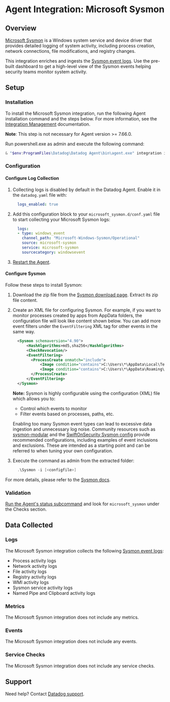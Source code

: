 # Agent Integration: Microsoft Sysmon

## Overview

[Microsoft Sysmon][4] is a Windows system service and device driver that provides detailed logging of system activity, including process creation, network connections, file modifications, and registry changes.

This integration enriches and ingests the [Sysmon event logs][5]. Use the pre-built dashboard to get a high-level view of the Sysmon events helping security teams monitor system activity.

## Setup

### Installation

To install the Microsoft Sysmon integration, run the following Agent installation command and the steps below. For more information, see the [Integration Management][6] documentation.

**Note**: This step is not necessary for Agent version >= 7.66.0.

Run powershell.exe as admin and execute the following command:
  ```powershell
  & "$env:ProgramFiles\Datadog\Datadog Agent\bin\agent.exe" integration install datadog-microsoft_sysmon==1.0.0
  ```

### Configuration

#### Configure Log Collection

1. Collecting logs is disabled by default in the Datadog Agent. Enable it in the `datadog.yaml` file with:

    ```yaml
      logs_enabled: true
    ```

2. Add this configuration block to your `microsoft_sysmon.d/conf.yaml` file to start collecting your Microsoft Sysmon logs:

    ```yaml
      logs:
      - type: windows_event
        channel_path: "Microsoft-Windows-Sysmon/Operational"
        source: microsoft-sysmon
        service: microsoft-sysmon
        sourcecategory: windowsevent
    ```

3. [Restart the Agent][3].

#### Configure Sysmon

Follow these steps to install Sysmon:
1. Download the zip file from the [Sysmon download page][4]. Extract its zip file content.
2. Create an XML file for configuring Sysmon. For example, if you want to monitor processes created by apps from AppData folders, the configuration file will look like content shown below. You can add more event filters under the `EventFiltering` XML tag for other events in the same way.

    ```xml
      <Sysmon schemaversion="4.90">
          <HashAlgorithms>md5,sha256</HashAlgorithms>
          <CheckRevocation/>
          <EventFiltering>
            <ProcessCreate onmatch="include">
                <Image condition="contains">C:\Users\*\AppData\Local\Temp\</Image>
                <Image condition="contains">C:\Users\*\AppData\Roaming\</Image>
            </ProcessCreate>
          </EventFiltering>
      </Sysmon>
    ```

    **Note:** Sysmon is highly configurable using the configuration (XML) file which allows you to:
    - Control which events to monitor
    - Filter events based on processes, paths, etc.

    Enabling too many Sysmon event types can lead to excessive data ingestion and unnecessary log noise. Community resources such as [sysmon-modular][9] and the [SwiftOnSecurity Sysmon config][10] provide recommended configurations, including examples of event inclusions and exclusions. These are intended as a starting point and can be referred to when tuning your own configuration.

3. Execute the command as admin from the extracted folder:

    ```powershell
      .\Sysmon -i [<configfile>]
    ```

For more details, please refer to the [Sysmon docs][7].

### Validation

[Run the Agent's status subcommand][8] and look for `microsoft_sysmon` under the Checks section.

## Data Collected

### Logs

The Microsoft Sysmon integration collects the following [Sysmon event logs][5]:
- Process activity logs
- Network activity logs
- File activity logs
- Registry activity logs
- WMI activity logs
- Sysmon service activity logs
- Named Pipe and Clipboard activity logs

### Metrics

The Microsoft Sysmon integration does not include any metrics.

### Events

The Microsoft Sysmon integration does not include any events.

### Service Checks

The Microsoft Sysmon integration does not include any service checks.

## Support

Need help? Contact [Datadog support][1].

[1]: https://docs.datadoghq.com/help/
[2]: https://app.datadoghq.com/account/settings/agent/latest
[3]: https://docs.datadoghq.com/agent/configuration/agent-commands/#restart-the-agent
[4]: https://learn.microsoft.com/en-us/sysinternals/downloads/sysmon
[5]: https://learn.microsoft.com/en-us/sysinternals/downloads/sysmon#events
[6]: https://docs.datadoghq.com/agent/guide/integration-management/?tab=windowspowershell#install
[7]: https://learn.microsoft.com/en-us/sysinternals/downloads/sysmon#configuration-files
[8]: https://docs.datadoghq.com/agent/guide/agent-commands/#agent-status-and-information
[9]: https://github.com/olafhartong/sysmon-modular/tree/master
[10]: https://github.com/SwiftOnSecurity/sysmon-config/tree/master
